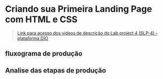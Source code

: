 # Criando sua Primeira Landing Page com HTML e CSS

> [Link para acesso dos videos de descrição do Lab project 4 (SLP-4) - plataforma DIO]()

## fluxograma de produção

## Analise das etapas de produção
